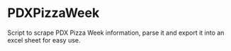 # PDXPizzaWeek
Script to scrape PDX Pizza Week information, parse it and export it into an excel sheet for easy use. 
